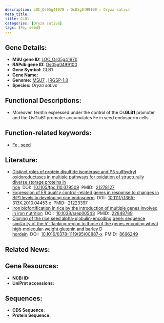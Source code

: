 ```yaml
---
description: LOC_Os05g41970 ; Os05g0499100 ; Oryza sativa
meta_title:
title: GLB1
categories: [Oryza sativa]
tags: [Fe, seed]
---
```


## Gene Details:
- **MSU gene ID:** [LOC_Os05g41970](http://rice.uga.edu/cgi-bin/ORF_infopage.cgi?orf=LOC_Os05g41970)  
- **RAPdb gene ID:** [Os05g0499100](https://rapdb.dna.affrc.go.jp/locus/?name=Os05g0499100)  
- **Gene Symbol:** GLB1
- **Gene Name:**
- **Genome:**  [MSU7](http://rice.uga.edu/)&nbsp;,&nbsp;[IRGSP-1.0](https://rapdb.dna.affrc.go.jp/download/irgsp1.html)
- **Species:** *Oryza sativa*

## Functional Descriptions:
   - Moreover, ferritin expressed under the control of the Os**GLB1** promoter and the OsGluB1 promoter accumulates Fe in seed endosperm cells..

## Function-related keywords:
   - [Fe](/tags/Fe/)&nbsp;,&nbsp;[seed](/tags/seed/)

## Literature:
   - [Distinct roles of protein disulfide isomerase and P5 sulfhydryl oxidoreductases in multiple pathways for oxidation of structurally diverse storage proteins in rice](https://www.doi.org/10.1105/tpc.110.079509)&nbsp;&nbsp;DOI:&nbsp;&nbsp;[10.1105/tpc.110.079509](https://www.doi.org/10.1105/tpc.110.079509)&nbsp;&nbsp;PMID:&nbsp;&nbsp;[21278127](https://pubmed.ncbi.nlm.nih.gov/21278127/)
   - [Expression of ER quality control-related genes in response to changes in BiP1 levels in developing rice endosperm](https://www.doi.org/10.1111/j.1365-313X.2010.04453.x)&nbsp;&nbsp;DOI:&nbsp;&nbsp;[10.1111/j.1365-313X.2010.04453.x](https://www.doi.org/10.1111/j.1365-313X.2010.04453.x)&nbsp;&nbsp;PMID:&nbsp;&nbsp;[21223397](https://pubmed.ncbi.nlm.nih.gov/21223397/)
   - [Iron biofortification in rice by the introduction of multiple genes involved in iron nutrition](https://www.doi.org/10.1038/srep00543)&nbsp;&nbsp;DOI:&nbsp;&nbsp;[10.1038/srep00543](https://www.doi.org/10.1038/srep00543)&nbsp;&nbsp;PMID:&nbsp;&nbsp;[22848789](https://pubmed.ncbi.nlm.nih.gov/22848789/)
   - [Cloning of the rice seed alpha-globulin-encoding gene: sequence similarity of the 5'-flanking region to those of the genes encoding wheat high-molecular-weight glutenin and barley D hordein](https://www.doi.org/10.1016/0378-1119(95)00887-x)&nbsp;&nbsp;DOI:&nbsp;&nbsp;[10.1016/0378-1119(95)00887-x](https://www.doi.org/10.1016/0378-1119(95)00887-x)&nbsp;&nbsp;PMID:&nbsp;&nbsp;[8666249](https://pubmed.ncbi.nlm.nih.gov/8666249/)

## Related News:

## Gene Resources:
- **NCBI ID:**  []()
- **UniProt accessions:** [](https://www.uniprot.org/uniprotkb//entry)

## Sequences:
- **CDS Sequence:**
- **Protein Sequence:**
